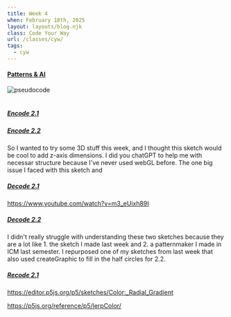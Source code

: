 ```yaml
---
title: Week 4
when: February 18th, 2025
layout: layouts/blog.njk
class: Code Your Way
url: /classes/cyw/
tags:
  - cyw
---
```


#### <a target="_blank" href="https://github.com/olivia-em/codeyourway">Patterns & AI</a>

<div class="img-div">
<img class="blog-img" alt="pseudocode" src="https://cdn.glitch.me/d7ac8ce9-d6b5-4915-b92c-e6f0bf0d0c29/IMG_6303.jpg?v=1740355736091">
</div>
 <br>

##### <a target="_blank" href="https://olivia-em.github.io/codeyourway/decode3.1/index.html">Encode 2.1</a>

##### <a target="_blank" href="https://olivia-em.github.io/codeyourway/decode3.2/index.html">Encode 2.2</a>

So I wanted to try some 3D stuff this week, and I thought this sketch would be cool to add z-axis dimensions. I did you chatGPT
to help me with necessar structure because I've never used webGL before. The one big issue I faced with this sketch and 
 
##### <a target="_blank" href="https://olivia-em.github.io/codeyourway/decode3.3/index.html">Decode 2.1</a> 

https://www.youtube.com/watch?v=m3_eUixh89I
 
##### <a target="_blank" href="https://olivia-em.github.io/codeyourway/decode3.4/index.html">Decode 2.2</a>

I didn't really struggle with understanding these two sketches because they are a lot like 1. the sketch I made last week and 2. a patternmaker I made in ICM last semester. I repurposed one of my sketches
from last week that also used createGraphic to fill in the half circles for 2.2. 
 
##### <a target="_blank" href="https://olivia-em.github.io/codeyourway/recode3/index.html">Recode 2.1</a>

https://editor.p5js.org/p5/sketches/Color:_Radial_Gradient

https://p5js.org/reference/p5/lerpColor/